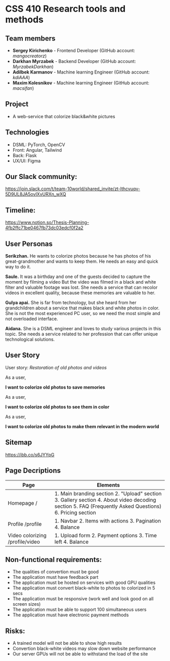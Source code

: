 # CSS 410 Research tools and methods
## Team members
+ **Sergey Kirichenko** - Frontend Developer (GitHub account: *mangocreatorz*)
+ **Darkhan Myrzabek** - Backend Developer (GitHub account: *MyrzabekDarkhan*)
+ **Adilbek Karmanov** - Machine learning Engineer (GitHub account: *kdiAAA*)
+ **Maxim Kolesnikov** -  Machine learning Engineer (GitHub account: *macsifan*)

## Project
- A web-service that colorize black&white pictures

## Technologies
- DSML: PyTorch, OpenCV
- Front: Angular, Tailwind
- Back: Flask
- UX/UI: Figma

## Our Slack community:
https://join.slack.com/t/team-10world/shared_invite/zt-lthcvuqv-5D9UL8JA5ovIXvURXn_wXQ

## Timeline:
https://www.notion.so/Thesis-Planning-4fb2ffc71be0467fb73dc03edcf0f2a2


## User Personas

**Serikzhan.** He wants to colorize photos because he has photos of his great-grandmother and wants to keep them. He needs an easy and quick way to do it.

**Saule.** It was a birthday and one of the guests decided to capture the moment by filming a video But the video was filmed in a black and white filter and valuable footage was lost. She needs a service that can recolor videos in excellent quality, because these memories are valuable to her.

**Gulya apai.** She is far from technology, but she heard from her grandchildren about a service that makes black and white photos in color. She is not the most experienced PC user, so we need the most simple and not overloaded interface.

**Aidana.** She is a DSML engineer and loves to study various projects in this topic. She needs a service related to her profession that can offer unique technological solutions.


## User Story

User story: *Restoration of old photos and videos*

As a user, 

**I want to colorize old photos to save memories**

As a user,

**I want to colorize old photos to see them in color**

As a user, 

**I want to colorize old photos to make them relevant in the modern world**


## Sitemap

https://ibb.co/s6JYYpG


## Page Decriptions

| Page                            | Elements                                                                                                                                               |
|---------------------------------|--------------------------------------------------------------------------------------------------------------------------------------------------------|
| Homepage /                      | 1. Main branding section 2. "Upload" section 3. Gallery section 4. About video decoding section 5. FAQ (Frequently Asked Questions) 6. Pricing section |
| Profile /profile                | 1. Navbar 2. Items with actions 3. Pagination 4. Balance                                                                                               |
| Video colorizing /profile/video | 1. Upload form 2. Payment options 3. Time left 4. Balance                                                                                              |

## Non-functional requirements:
- The qualities of convertion must be good
- The application must have feedback part
- The application must be hosted on services with good GPU qualities
- The application must convert black-white to photos to colorized in 5 secs
- The application must be responsive (work well and look good on all screen sizes)
- The application must be able to support 100 simultaneous users
- The application must have electronic payment methods

## Risks:
- A trained model will not be able to show high results
- Convertion black-white videos may slow down website performance
- Our server GPUs will not be able to withstand the load of the site





